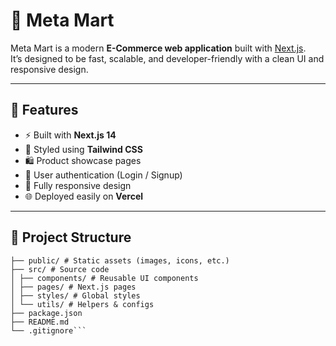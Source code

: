# 🛒 Meta Mart

Meta Mart is a modern **E-Commerce web application** built with [Next.js](https://nextjs.org/).  
It’s designed to be fast, scalable, and developer-friendly with a clean UI and responsive design.  

---

## 🚀 Features
- ⚡ Built with **Next.js 14**
- 🎨 Styled using **Tailwind CSS**
- 🛍️ Product showcase pages
- 🔐 User authentication (Login / Signup)
- 📱 Fully responsive design
- 🌐 Deployed easily on **Vercel**

---

## 📂 Project Structure
```Meta-Mart/
├── public/ # Static assets (images, icons, etc.)
├── src/ # Source code
│ ├── components/ # Reusable UI components
│ ├── pages/ # Next.js pages
│ ├── styles/ # Global styles
│ └── utils/ # Helpers & configs
├── package.json
├── README.md
└── .gitignore```
